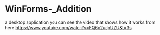 # WinForms-_Addition

a desktop application
you can see the video that shows how it works from here  https://www.youtube.com/watch?v=FQ6x2udpUZU&t=3s
